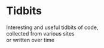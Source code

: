 # Tidbits
Interesting and useful tidbits of code, <br>
      collected from various sites <br>
                  or written over time
